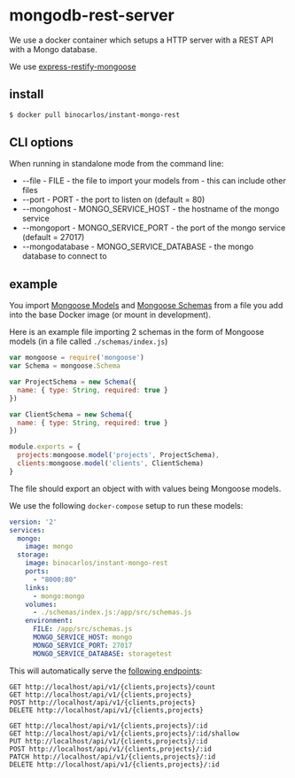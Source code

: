 # mongodb-rest-server

We use a docker container which setups a HTTP server with a REST API with a Mongo database.

We use [express-restify-mongoose](https://github.com/florianholzapfel/express-restify-mongoose)

## install

```bash
$ docker pull binocarlos/instant-mongo-rest
```

## CLI options

When running in standalone mode from the command line:

 * --file - FILE - the file to import your models from - this can include other files
 * --port - PORT - the port to listen on (default = 80)
 * --mongohost - MONGO_SERVICE_HOST - the hostname of the mongo service
 * --mongoport - MONGO_SERVICE_PORT - the port of the mongo service (default = 27017)
 * --mongodatabase - MONGO_SERVICE_DATABASE - the mongo database to connect to
 
## example

You import [Mongoose Models](http://mongoosejs.com/docs/models.html) and [Mongoose Schemas](http://mongoosejs.com/docs/guide.html) from a file you add into the base Docker image (or mount in development).

Here is an example file importing 2 schemas in the form of Mongoose models (in a file called `./schemas/index.js`)

```javascript
var mongoose = require('mongoose')
var Schema = mongoose.Schema

var ProjectSchema = new Schema({
  name: { type: String, required: true }
})

var ClientSchema = new Schema({
  name: { type: String, required: true }
})

module.exports = {
  projects:mongoose.model('projects', ProjectSchema),
  clients:mongoose.model('clients', ClientSchema)
}
```

The file should export an object with with values being Mongoose models.

We use the following `docker-compose` setup to run these models:

```yaml
version: '2'
services:
  mongo:
    image: mongo
  storage:
    image: binocarlos/instant-mongo-rest
    ports:
      - "8000:80"
    links:
      - mongo:mongo
    volumes:
      - ./schemas/index.js:/app/src/schemas.js
    environment:
      FILE: /app/src/schemas.js
      MONGO_SERVICE_HOST: mongo
      MONGO_SERVICE_PORT: 27017
      MONGO_SERVICE_DATABASE: storagetest
```

This will automatically serve the [following endpoints](https://florianholzapfel.github.io/express-restify-mongoose/):

```
GET http://localhost/api/v1/{clients,projects}/count
GET http://localhost/api/v1/{clients,projects}
POST http://localhost/api/v1/{clients,projects}
DELETE http://localhost/api/v1/{clients,projects}

GET http://localhost/api/v1/{clients,projects}/:id
GET http://localhost/api/v1/{clients,projects}/:id/shallow
PUT http://localhost/api/v1/{clients,projects}/:id
POST http://localhost/api/v1/{clients,projects}/:id
PATCH http://localhost/api/v1/{clients,projects}/:id
DELETE http://localhost/api/v1/{clients,projects}/:id
```
